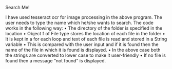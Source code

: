 Search Me!


I have used tesseract ocr for image processing in the above program.
The user needs to type  the name which he/she wants to search. The code works in the following way:
•	The directory of the folder is specified in the location
•	Object f of File type stores the location of each file in the folder
•	It is kept in a for each loop and text of each file is read and stored in a String variable
•	This is compared with the  user input and if it is found then the name of the file in which it is found is displayed.
•	In the above case both the strings are converted to lower case to make it user-friendly
•	If no file is found then a message “not found” is  displayed.


